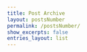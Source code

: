 ```yaml
---
title: Post Archive
layout: postsNumber
permalink: /postsNumber/
show_excerpts: false
entries_layout: list
---
```

